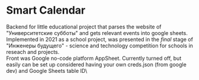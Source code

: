 # Smart Calendar
Backend for little educational project that parses the website of "Университетские субботы" and gets relevant events into google sheets.\
Implemented in 2021 as a school project, was presented in the *final* stage of "Инженеры будущего" - science and technology competition for schools in reseach and projects.\
Front was Google no-code platform AppSheet. Currently turned off, but easily can be set up considered having your own creds.json (from google dev) and Google Sheets table ID\
